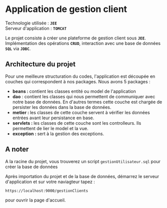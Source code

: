 # Application de gestion client
Technologie utilisée : <b>```JEE```</b> </br>
Serveur d'application : <b>```TOMCAT```</b>

Le projet consiste à créer une plateforme de gestion client sous <b>```JEE```</b>.
Implémentation des opérations <b>```CRUD```</b>, interaction avec une base de données <b>```SQL```</b> via <b>```JDBC```</b>. 

## Architecture du projet
Pour une meilleure structuration du codes, l'application est découpée en couches qui correspondent à nos packages. Nous avons 5 packages :
<ul>
  <li><b>beans : </b> contient les classes entité ou model de l'application</li>
  <li><b>dao</b> : contient les classes qui nous permettent de communiquer avec notre base de données. En d'autres termes cette couche est chargée de persister les données dans la base de données.</li>
  <li><b>metier : </b> les classes de cette couche servent à vérifier les données entrées avant leur persistance en base.  </li>
  <li><b>servlets : </b>les classes de cette couche sont les controlleurs. Ils permettent de lier le model et la vue.</li>
  <li><b>exception : </b> sert à la gestion des exceptions.</li>
</ul>


## A noter
A la racine du projet, vous trouverez un script ```gestionUtilisateur.sql``` pour créer la base de données

Après importation du projet et de la base de données, démarrez le serveur d'application et sur votre naviagteur tapez :

```
https://localhost:9000/gestionClients
```
pour ouvrir la page d'accueil.
